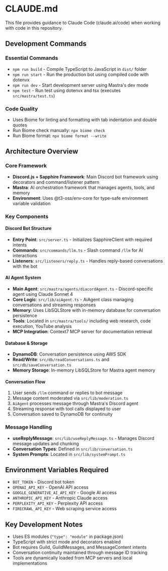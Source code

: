 # CLAUDE.md

This file provides guidance to Claude Code (claude.ai/code) when working with code in this repository.

## Development Commands

### Essential Commands
- `npm run build` - Compile TypeScript to JavaScript in `dist/` folder
- `npm run start` - Run the production bot using compiled code with dotenvx
- `npm run dev` - Start development server using Mastra's dev mode
- `npm test` - Run test using dotenvx and tsx (executes `src/mastra/test.ts`)

### Code Quality
- Uses Biome for linting and formatting with tab indentation and double quotes
- Run Biome check manually: `npx biome check`
- Run Biome format: `npx biome format --write`

## Architecture Overview

### Core Framework
- **Discord.js + Sapphire Framework**: Main Discord bot framework using decorators and command/listener pattern
- **Mastra**: AI orchestration framework that manages agents, tools, and memory
- **Environment**: Uses @t3-oss/env-core for type-safe environment variable validation

### Key Components

#### Discord Bot Structure
- **Entry Point**: `src/server.ts` - Initializes SapphireClient with required intents
- **Commands**: `src/commands/llm.ts` - Slash command `/llm` for AI interactions
- **Listeners**: `src/listeners/reply.ts` - Handles reply-based conversations with the bot

#### AI Agent System
- **Main Agent**: `src/mastra/agents/diacordAgent.ts` - Discord-specific agent using Claude Sonnet 4
- **Core Logic**: `src/lib/aiAgent.ts` - AiAgent class managing conversations and streaming responses
- **Memory**: Uses LibSQLStore with in-memory database for conversation persistence
- **Tools**: Located in `src/mastra/tools/` including web research, code execution, YouTube analysis
- **MCP Integration**: Context7 MCP server for documentation retrieval

#### Database & Storage
- **DynamoDB**: Conversation persistence using AWS SDK
- **Read/Write**: `src/db/readConversations.ts` and `src/db/saveConversation.ts`
- **Memory Storage**: In-memory LibSQLStore for Mastra agent memory

#### Conversation Flow
1. User sends `/llm` command or replies to bot message
2. Message content moderated via `src/lib/moderation.ts`
3. `AiAgent` processes message through Mastra's Discord agent
4. Streaming response with tool calls displayed to user
5. Conversation saved to DynamoDB for continuity

### Message Handling
- **useReplyMessage**: `src/lib/useReplyMessage.ts` - Manages Discord message updates and chunking
- **Conversation Types**: Defined in `src/lib/conversation.ts`
- **System Prompts**: Located in `src/lib/systemPrompt.ts`

## Environment Variables Required
- `BOT_TOKEN` - Discord bot token
- `OPENAI_API_KEY` - OpenAI API access
- `GOOGLE_GENERATIVE_AI_API_KEY` - Google AI access  
- `ANTHROPIC_API_KEY` - Anthropic Claude access
- `PERPLEXITY_API_KEY` - Perplexity API access
- `FIRECRAWL_API_KEY` - Web scraping service access

## Key Development Notes
- Uses ES modules (`"type": "module"` in package.json)
- TypeScript with strict mode and decorators enabled
- Bot requires Guild, GuildMessages, and MessageContent intents
- Conversation continuity maintained through message ID tracking
- Tools are dynamically loaded from MCP servers and local implementations